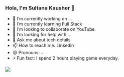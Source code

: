 ### Hola, I'm Sultana Kausher 👋
- 🔭 I’m currently working on ...
- 🌱 I’m currently learning Full Stack 
- 👯 I’m looking to collaborate on YouTube
- 🤔 I’m looking for help with ...
- 💬 Ask me about tech details
- 📫 How to reach me: Linkedln
- 😄 Pronouns: ...
- ⚡ Fun fact: I spend 2 hours playing game everyday.
<img src="https://github-readme-stats.vercel.app/api?username=Demoupgrad&&show_icons=true&title_color=ffffff&icon_color=bb2acf&text_color=daf7dc&bg_color=151515">
